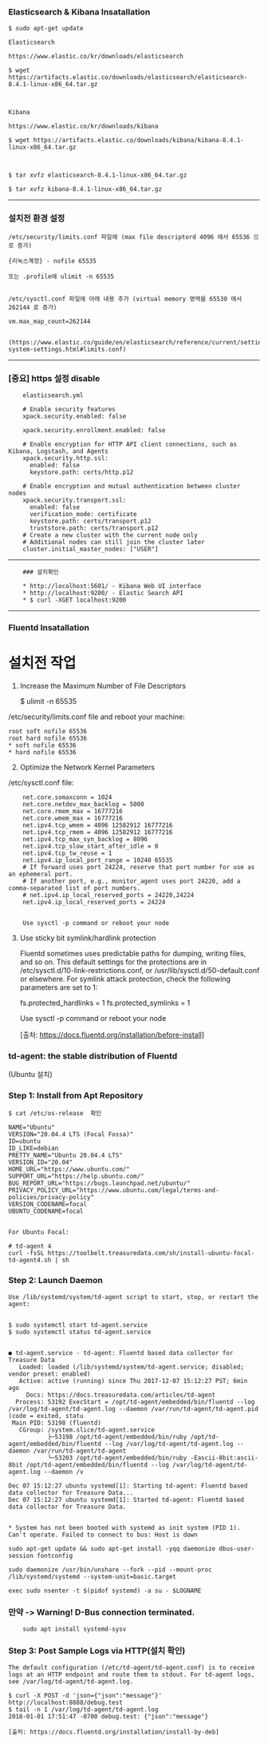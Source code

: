 ### Elasticsearch & Kibana Insatallation

    $ sudo apt-get update

    Elasticsearch

    https://www.elastic.co/kr/downloads/elasticsearch
    
    $ wget https://artifacts.elastic.co/downloads/elasticsearch/elasticsearch-8.4.1-linux-x86_64.tar.gz



    Kibana

    https://www.elastic.co/kr/downloads/kibana
    
    $ wget https://artifacts.elastic.co/downloads/kibana/kibana-8.4.1-linux-x86_64.tar.gz


  
    $ tar xvfz elasticsearch-8.4.1-linux-x86_64.tar.gz
    
    $ tar xvfz kibana-8.4.1-linux-x86_64.tar.gz
    
-----

### 설치전 환경 설정

    /etc/security/limits.conf 파일에 (max file descriptord 4096 에서 65536 으로 증가)
    
    {리눅스계정} - nofile 65535
    
    또는 .profile에 ulimit -n 65535
    
    
    /etc/sysctl.conf 파일에 아래 내용 추가 (virtual memory 영역을 65530 에서 262144 로 증가)
    
    vm.max_map_count=262144
    
    
    (https://www.elastic.co/guide/en/elasticsearch/reference/current/setting-system-settings.html#limits.conf)

-----
###     [중요] https 설정 disable
        
        elasticsearch.yml

        # Enable security features
        xpack.security.enabled: false

        xpack.security.enrollment.enabled: false

        # Enable encryption for HTTP API client connections, such as Kibana, Logstash, and Agents
        xpack.security.http.ssl:
          enabled: false
          keystore.path: certs/http.p12

        # Enable encryption and mutual authentication between cluster nodes
        xpack.security.transport.ssl:
          enabled: false
          verification_mode: certificate
          keystore.path: certs/transport.p12
          truststore.path: certs/transport.p12
        # Create a new cluster with the current node only
        # Additional nodes can still join the cluster later
        cluster.initial_master_nodes: ["USER"]

-----
        ### 설치확인

        * http://localhost:5601/ - Kibana Web UI interface
        * http://localhost:9200/ - Elastic Search API
        * $ curl -XGET localhost:9200
-----

### Fluentd Insatallation

# 설치전 작업

1. Increase the Maximum Number of File Descriptors

    $ ulimit -n
    65535

/etc/security/limits.conf file and reboot your machine:


    root soft nofile 65536
    root hard nofile 65536
    * soft nofile 65536
    * hard nofile 65536

2. Optimize the Network Kernel Parameters

/etc/sysctl.conf file:

        net.core.somaxconn = 1024
        net.core.netdev_max_backlog = 5000
        net.core.rmem_max = 16777216
        net.core.wmem_max = 16777216
        net.ipv4.tcp_wmem = 4096 12582912 16777216
        net.ipv4.tcp_rmem = 4096 12582912 16777216
        net.ipv4.tcp_max_syn_backlog = 8096
        net.ipv4.tcp_slow_start_after_idle = 0
        net.ipv4.tcp_tw_reuse = 1
        net.ipv4.ip_local_port_range = 10240 65535
        # If forward uses port 24224, reserve that port number for use as an ephemeral port.
        # If another port, e.g., monitor_agent uses port 24220, add a comma-separated list of port numbers.
        # net.ipv4.ip_local_reserved_ports = 24220,24224
        net.ipv4.ip_local_reserved_ports = 24224
    
    
        Use sysctl -p command or reboot your node
        
        
3. Use sticky bit symlink/hardlink protection


    Fluentd sometimes uses predictable paths for dumping, writing files, and so on. This default settings for the protections are in /etc/sysctl.d/10-link-restrictions.conf, or /usr/lib/sysctl.d/50-default.conf or elsewhere.
    For symlink attack protection, check the following parameters are set to 1:

    
    fs.protected_hardlinks = 1
    fs.protected_symlinks = 1


     Use sysctl -p command or reboot your node
     
     [출처: https://docs.fluentd.org/installation/before-install]
     
     
### td-agent: the stable distribution of Fluentd

(Ubuntu 설치)

### Step 1: Install from Apt Repository

    $ cat /etc/os-release  확인

    NAME="Ubuntu"
    VERSION="20.04.4 LTS (Focal Fossa)"
    ID=ubuntu
    ID_LIKE=debian
    PRETTY_NAME="Ubuntu 20.04.4 LTS"
    VERSION_ID="20.04"
    HOME_URL="https://www.ubuntu.com/"
    SUPPORT_URL="https://help.ubuntu.com/"
    BUG_REPORT_URL="https://bugs.launchpad.net/ubuntu/"
    PRIVACY_POLICY_URL="https://www.ubuntu.com/legal/terms-and-policies/privacy-policy"
    VERSION_CODENAME=focal
    UBUNTU_CODENAME=focal
    
    
    For Ubuntu Focal:
    
    # td-agent 4
    curl -fsSL https://toolbelt.treasuredata.com/sh/install-ubuntu-focal-td-agent4.sh | sh
    

### Step 2: Launch Daemon

    Use /lib/systemd/system/td-agent script to start, stop, or restart the agent:
    
    
    $ sudo systemctl start td-agent.service
    $ sudo systemctl status td-agent.service
    
    
    ● td-agent.service - td-agent: Fluentd based data collector for Treasure Data
       Loaded: loaded (/lib/systemd/system/td-agent.service; disabled; vendor preset: enabled)
       Active: active (running) since Thu 2017-12-07 15:12:27 PST; 6min ago
         Docs: https://docs.treasuredata.com/articles/td-agent
      Process: 53192 ExecStart = /opt/td-agent/embedded/bin/fluentd --log /var/log/td-agent/td-agent.log --daemon /var/run/td-agent/td-agent.pid (code = exited, statu
     Main PID: 53198 (fluentd)
       CGroup: /system.slice/td-agent.service
               ├─53198 /opt/td-agent/embedded/bin/ruby /opt/td-agent/embedded/bin/fluentd --log /var/log/td-agent/td-agent.log --daemon /var/run/td-agent/td-agent
               └─53203 /opt/td-agent/embedded/bin/ruby -Eascii-8bit:ascii-8bit /opt/td-agent/embedded/bin/fluentd --log /var/log/td-agent/td-agent.log --daemon /v

    Dec 07 15:12:27 ubuntu systemd[1]: Starting td-agent: Fluentd based data collector for Treasure Data...
    Dec 07 15:12:27 ubuntu systemd[1]: Started td-agent: Fluentd based data collector for Treasure Data.
     
     
    * System has not been booted with systemd as init system (PID 1). Can't operate. Failed to connect to bus: Host is down
    
    sudo apt-get update && sudo apt-get install -yqq daemonize dbus-user-session fontconfig

    sudo daemonize /usr/bin/unshare --fork --pid --mount-proc /lib/systemd/systemd --system-unit=basic.target

    exec sudo nsenter -t $(pidof systemd) -a su - $LOGNAME
    
    
### 만약 -> Warning! D-Bus connection terminated.

        sudo apt install systemd-sysv
     



### Step 3: Post Sample Logs via HTTP(설치 확인)

    The default configuration (/etc/td-agent/td-agent.conf) is to receive logs at an HTTP endpoint and route them to stdout. For td-agent logs, see /var/log/td-agent/td-agent.log.

    $ curl -X POST -d 'json={"json":"message"}' http://localhost:8888/debug.test
    $ tail -n 1 /var/log/td-agent/td-agent.log
    2018-01-01 17:51:47 -0700 debug.test: {"json":"message"}
    
    [출처: https://docs.fluentd.org/installation/install-by-deb]
